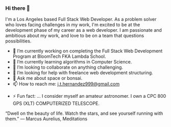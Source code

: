 ### Hi there 👋
I'm a Los Angeles based Full Stack Web Developer. As a problem solver who loves facing challenges in my work, I'm excited to be at the development phase of my career as a web developer. I am passionate and ambitious about my work, and love to be on a team that questions possibilities.


- 🔭 I’m currently working on completing the Full Stack Web Development Program at BloomTech FKA Lambda School. 
- 🌱 I’m currently learning algorithms in Computer Science. 
- 👯 I’m looking to collaborate on anything challenging. 
- 🤔 I’m looking for help with freelance web development structuring. 
- 💬 Ask me about space or bonsai. 
- 📫 How to reach me: j.t.hernandez999@gmail.com
<!-- - 😄 Pronouns: ... -->
- ⚡ Fun fact: ... I consider myself an amateur astronomer. I own a CPC 800 GPS (XLT) COMPUTERIZED TELESCOPE. 


“Dwell on the beauty of life. Watch the stars, and see yourself running with them.” — Marcus Aurelius, Meditations

